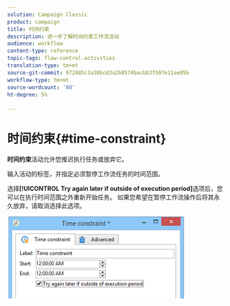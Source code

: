 ```yaml
---
solution: Campaign Classic
product: campaign
title: 时间约束
description: 进一步了解时间约束工作流活动
audience: workflow
content-type: reference
topic-tags: flow-control-activities
translation-type: tm+mt
source-git-commit: 972885c3a38bcd3a260574bacbb3f507e11ae05b
workflow-type: tm+mt
source-wordcount: '80'
ht-degree: 5%

---
```



# 时间约束{#time-constraint}

**时间约束**&#x200B;活动允许您推迟执行任务或放弃它。

输入活动的标签，并指定必须暂停工作流任务的时间范围。

选择&#x200B;**[!UICONTROL Try again later if outside of execution period]**&#x200B;选项后，您可以在执行时间范围之外重新开始任务。 如果您希望在暂停工作流操作后将其永久放弃，请取消选择此选项。

![](assets/s_user_scheduled_wait.png)

